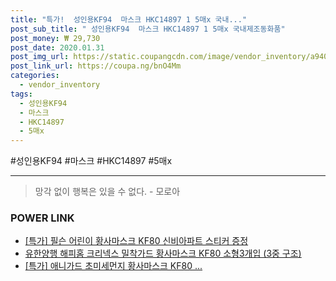 ```yaml
--- 
title: "특가!  성인용KF94  마스크 HKC14897 1 5매x 국내..." 
post_sub_title: " 성인용KF94  마스크 HKC14897 1 5매x 국내제조동화품" 
post_money: ₩ 29,730 
post_date: 2020.01.31 
post_img_url: https://static.coupangcdn.com/image/vendor_inventory/a940/6f696f0b632a4d4536035442ab63820d271e01e22fe7f99accef4bfee891.jpg 
post_link_url: https://coupa.ng/bnO4Mm 
categories: 
  - vendor_inventory 
tags: 
  - 성인용KF94 
  - 마스크 
  - HKC14897 
  - 5매x 
--- 
```

  #성인용KF94 #마스크 #HKC14897 #5매x 
<hr> 

> 망각 없이 행복은 있을 수 없다. - 모로아 


### POWER LINK

* <a href="https://blog.naver.com/santokki14/221791653006" target="_blank">[특가] 필슨 어린이 황사마스크 KF80 신비아파트 스티커 증정</a>
* <a href="https://blog.naver.com/fasyy4321/221790092958" target="_blank">유한양행 해피홈 크리넥스 밀착가드 황사마스크 KF80 소형3개입 (3중 구조)</a>
* <a href="https://blog.naver.com/an0733/221789108629" target="_blank">[특가] 애니가드 초미세먼지 황사마스크 KF80 ...</a>
